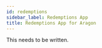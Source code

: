 ```yaml
---
id: redemptions
sidebar_label: Redemptions App
title: Redemptions App for Aragon
---
```


This needs to be written.
